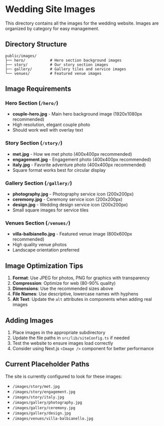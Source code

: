 # Wedding Site Images

This directory contains all the images for the wedding website. Images are organized by category for easy management.

## Directory Structure

```
public/images/
├── hero/           # Hero section background images
├── story/          # Our story section images
├── gallery/        # Gallery tiles and service images
└── venues/         # Featured venue images
```

## Image Requirements

### Hero Section (`/hero/`)

- **couple-hero.jpg** - Main hero background image (1920x1080px recommended)
- High resolution, elegant couple photo
- Should work well with overlay text

### Story Section (`/story/`)

- **met.jpg** - How we met photo (400x400px recommended)
- **engagement.jpg** - Engagement photo (400x400px recommended)
- **italy.jpg** - Favorite adventure photo (400x400px recommended)
- Square format works best for circular display

### Gallery Section (`/gallery/`)

- **photography.jpg** - Photography service icon (200x200px)
- **ceremony.jpg** - Ceremony service icon (200x200px)
- **design.jpg** - Wedding design service icon (200x200px)
- Small square images for service tiles

### Venues Section (`/venues/`)

- **villa-balbianello.jpg** - Featured venue image (800x600px recommended)
- High quality venue photos
- Landscape orientation preferred

## Image Optimization Tips

1. **Format**: Use JPEG for photos, PNG for graphics with transparency
2. **Compression**: Optimize for web (80-90% quality)
3. **Dimensions**: Use the recommended sizes above
4. **File Names**: Use descriptive, lowercase names with hyphens
5. **Alt Text**: Update the `alt` attributes in components when adding real images

## Adding Images

1. Place images in the appropriate subdirectory
2. Update the file paths in `src/lib/siteConfig.ts` if needed
3. Test the website to ensure images load correctly
4. Consider using Next.js `<Image />` component for better performance

## Current Placeholder Paths

The site is currently configured to look for these images:

- `/images/story/met.jpg`
- `/images/story/engagement.jpg`
- `/images/story/italy.jpg`
- `/images/gallery/photography.jpg`
- `/images/gallery/ceremony.jpg`
- `/images/gallery/design.jpg`
- `/images/venues/villa-balbianello.jpg`
